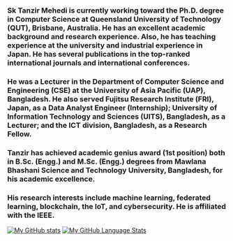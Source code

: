 ### Sk Tanzir Mehedi is currently working toward the Ph.D. degree in Computer Science at Queensland University of Technology (QUT), Brisbane, Australia. He has an excellent academic background and research experience. Also, he has teaching experience at the university and industrial experience in Japan. He has several publications in the top-ranked international journals and international conferences.

### He was a Lecturer in the Department of Computer Science and Engineering (CSE) at the University of Asia Pacific (UAP), Bangladesh. He also served Fujitsu Research Institute (FRI), Japan, as a Data Analyst Engineer (Internship); University of Information Technology and Sciences (UITS), Bangladesh, as a Lecturer; and the ICT division, Bangladesh, as a Research Fellow.

### Tanzir has achieved academic genius award (1st position) both in B.Sc. (Engg.) and M.Sc. (Engg.) degrees from Mawlana Bhashani Science and Technology University, Bangladesh, for his academic excellence.

### His research interests include machine learning, federated learning, blockchain, the IoT, and cybersecurity. He is affiliated with the IEEE.

[![My GitHub stats](https://github-readme-stats.vercel.app/api?username=tanzirMehedi&theme=tokyonight)]()
[![My GitHub Language Stats](https://github-readme-stats.vercel.app/api/top-langs/?username=tanzirMehedi&langs_count=5&theme=tokyonight)]()
